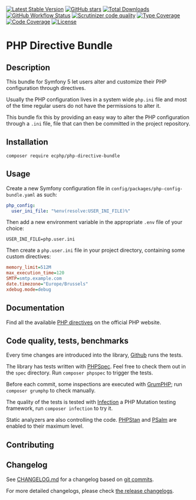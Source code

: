 [![Latest Stable Version][latest stable version]][1]
 [![GitHub stars][github stars]][1]
 [![Total Downloads][total downloads]][1]
 [![GitHub Workflow Status][github workflow status]][2]
 [![Scrutinizer code quality][code quality]][3]
 [![Type Coverage][type coverage]][4]
 [![Code Coverage][code coverage]][3]
 [![License][license]][1]

# PHP Directive Bundle

## Description

This bundle for Symfony 5 let users alter and customize their PHP configuration through
directives.

Usually the PHP configuration lives in a system wide `php.ini` file and most of the time
regular users do not have the permissions to alter it.

This bundle fix this by providing an easy way to alter the PHP configuration through
a `.ini` file, file that can then be committed in the project repository.

## Installation

```composer require ecphp/php-directive-bundle```

## Usage

Create a new Symfony configuration file in `config/packages/php-config-bundle.yaml` as such:

```yaml
php_config:
  user_ini_file: "%env(resolve:USER_INI_FILE)%"
```

Then add a new environment variable in the appropriate `.env` file of your choice:

```
USER_INI_FILE=php.user.ini
```

Then create a `php.user.ini` file in your project directory, containing some custom
directives:

```ini
memory_limit=512M
max_execution_time=120
SMTP=smtp.example.com
date.timezone="Europe/Brussels"
xdebug.mode=debug
```

## Documentation

Find all the available [PHP directives][50] on the official PHP website.

## Code quality, tests, benchmarks

Every time changes are introduced into the library, [Github][2] runs the
tests.

The library has tests written with [PHPSpec][35].
Feel free to check them out in the `spec` directory. Run `composer phpspec` to
trigger the tests.

Before each commit, some inspections are executed with [GrumPHP][36]; run
`composer grumphp` to check manually.

The quality of the tests is tested with [Infection][37] a PHP Mutation testing
framework, run `composer infection` to try it.

Static analyzers are also controlling the code. [PHPStan][38] and
[PSalm][39] are enabled to their maximum level.

## Contributing

## Changelog

See [CHANGELOG.md][43] for a changelog based on [git commits][44].

For more detailed changelogs, please check [the release changelogs][45].

[1]: https://packagist.org/packages/ecphp/php-directive-bundle
[latest stable version]: https://img.shields.io/packagist/v/ecphp/php-directive-bundle.svg?style=flat-square
[github stars]: https://img.shields.io/github/stars/ecphp/php-directive-bundle.svg?style=flat-square
[total downloads]: https://img.shields.io/packagist/dt/ecphp/php-directive-bundle.svg?style=flat-square
[github workflow status]: https://img.shields.io/github/workflow/status/ecphp/php-directive-bundle/Unit%20tests?style=flat-square
[code quality]: https://img.shields.io/scrutinizer/quality/g/ecphp/php-directive-bundle/master.svg?style=flat-square
[3]: https://scrutinizer-ci.com/g/ecphp/php-directive-bundle/?branch=master
[type coverage]: https://img.shields.io/badge/dynamic/json?style=flat-square&color=color&label=Type%20coverage&query=message&url=https%3A%2F%2Fshepherd.dev%2Fgithub%2Fecphp%2Fphp-directive-bundle%2Fcoverage
[4]: https://shepherd.dev/github/ecphp/php-directive-bundle
[code coverage]: https://img.shields.io/scrutinizer/coverage/g/ecphp/php-directive-bundle/master.svg?style=flat-square
[license]: https://img.shields.io/packagist/l/ecphp/php-directive-bundle.svg?style=flat-square
[34]: https://github.com/ecphp/php-directive-bundle/issues
[2]: https://github.com/ecphp/php-directive-bundle/actions
[35]: http://www.phpspec.net/
[36]: https://github.com/phpro/grumphp
[37]: https://github.com/infection/infection
[38]: https://github.com/phpstan/phpstan
[39]: https://github.com/vimeo/psalm
[43]: https://github.com/ecphp/php-directive-bundle/blob/master/CHANGELOG.md
[44]: https://github.com/ecphp/php-directive-bundle/commits/master
[45]: https://github.com/ecphp/php-directive-bundle/releases
[50]: https://www.php.net/manual/en/ini.list.php
